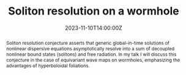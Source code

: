 ---
title: Soliton resolution on a wormhole
abstract: Soliton resolution conjecture asserts that generic global-in-time solutions of nonlinear dispersive equations asymptotically resolve into a sum of decoupled nonlinear bound states (solitons) and free radiation. In my talk I will discuss this conjecture in the case of equivariant wave maps on wormholes, emphasizing the advantages of hyperboloidal foliations.
summary: November 2023 Virtual Infinity Seminar by Piotr Bizon (Jagiellonian University)

#event: Workshop
event_url: https://hyperboloid.al/event/23-11-10-bizon/

location: Online

date: '2023-11-10T14:00:00Z'
# date_end: '2023-11-10T15:00:00Z'
all_day: false

# Schedule page publish date (NOT talk date).
publishDate: '2023-11-01T00:00:00Z'

authors: [bizon]
tags: [virtual infinity seminar]

# Is this a featured talk? (true/false)
featured: true

image:  
  caption: Conformal diamond
  focal_point: center

# url_code: 
# url_pdf: ''
url_slides: /uploads/seminar-slides/23-11-10-bizon.pdf
url_video: https://www.youtube.com/watch?v=2OvMnHH1jmg

# Markdown Slides (optional).
#   Associate this talk with Markdown slides.
#   Simply enter your slide deck's filename without extension.
#   E.g. `slides = "example-slides"` references `content/slides/example-slides.md`.
#   Otherwise, set `slides = ""`.
slides:

# Projects (optional).
#   Associate this post with one or more of your projects.
#   Simply enter your project's folder or file name without extension.
#   E.g. `projects = ["internal-project"]` references `content/project/deep-learning/index.md`.
#   Otherwise, set `projects = []`.
projects:

design: 
---
